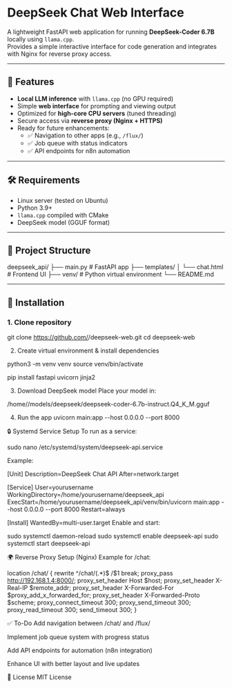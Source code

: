 # DeepSeek Chat Web Interface

A lightweight FastAPI web application for running **DeepSeek-Coder 6.7B** locally using `llama.cpp`.  
Provides a simple interactive interface for code generation and integrates with Nginx for reverse proxy access.

---

## 🚀 Features
- **Local LLM inference** with `llama.cpp` (no GPU required)
- Simple **web interface** for prompting and viewing output
- Optimized for **high-core CPU servers** (tuned threading)
- Secure access via **reverse proxy (Nginx + HTTPS)**
- Ready for future enhancements:
  - ✅ Navigation to other apps (e.g., `/flux/`)
  - ✅ Job queue with status indicators
  - ✅ API endpoints for n8n automation

---

## 🛠 Requirements
- Linux server (tested on Ubuntu)
- Python 3.9+
- `llama.cpp` compiled with CMake
- DeepSeek model (GGUF format)

---

## 📂 Project Structure
deepseek_api/
├── main.py # FastAPI app
├── templates/
│ └── chat.html # Frontend UI
├── venv/ # Python virtual environment
└── README.md

---

## 🔧 Installation

### 1. Clone repository

git clone https://github.com/<your-username>/deepseek-web.git
cd deepseek-web

2. Create virtual environment & install dependencies

python3 -m venv venv
source venv/bin/activate

pip install fastapi uvicorn jinja2

3. Download DeepSeek model
Place your model in:

/home/<user>/models/deepseek/deepseek-coder-6.7b-instruct.Q4_K_M.gguf

4. Run the app
uvicorn main:app --host 0.0.0.0 --port 8000

🔒 Systemd Service Setup
To run as a service:

sudo nano /etc/systemd/system/deepseek-api.service

Example:

[Unit]
Description=DeepSeek Chat API
After=network.target

[Service]
User=yourusername
WorkingDirectory=/home/yourusername/deepseek_api
ExecStart=/home/yourusername/deepseek_api/venv/bin/uvicorn main:app --host 0.0.0.0 --port 8000
Restart=always

[Install]
WantedBy=multi-user.target
Enable and start:

sudo systemctl daemon-reload
sudo systemctl enable deepseek-api
sudo systemctl start deepseek-api

🌍 Reverse Proxy Setup (Nginx)
Example for /chat:

location /chat/ {
    rewrite ^/chat/(.*)$ /$1 break;
    proxy_pass http://192.168.1.4:8000/;
    proxy_set_header Host $host;
    proxy_set_header X-Real-IP $remote_addr;
    proxy_set_header X-Forwarded-For $proxy_add_x_forwarded_for;
    proxy_set_header X-Forwarded-Proto $scheme;
    proxy_connect_timeout       300;
    proxy_send_timeout          300;
    proxy_read_timeout          300;
    send_timeout                300;
}

✅ To-Do
 Add navigation between /chat/ and /flux/

 Implement job queue system with progress status

 Add API endpoints for automation (n8n integration)

 Enhance UI with better layout and live updates

📜 License
MIT License
